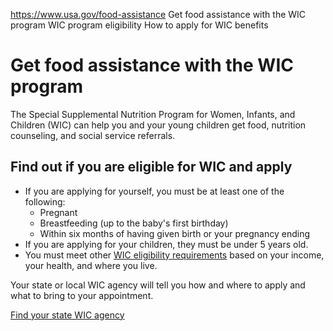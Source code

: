 

https://www.usa.gov/food-assistance
Get food assistance with the WIC program
WIC program eligibility
How to apply for WIC benefits

Get food assistance with the WIC program
========================================

The Special Supplemental Nutrition Program for Women, Infants, and Children (WIC) can help you and your young children get food, nutrition counseling, and social service referrals.

Find out if you are eligible for WIC and apply
----------------------------------------------

* If you are applying for yourself, you must be at least one of the following:
  + Pregnant
  + Breastfeeding (up to the baby's first birthday)
  + Within six months of having given birth or your pregnancy ending
* If you are applying for your children, they must be under 5 years old.
* You must meet other
  [WIC eligibility requirements](https://www.fns.usda.gov/wic/eligibility)
  based on your income, your health, and where you live.

Your state or local WIC agency will tell you how and where to apply and what to bring to your appointment.

[Find your state WIC agency](https://www.fns.usda.gov/wic/applicant-participant/apply)
